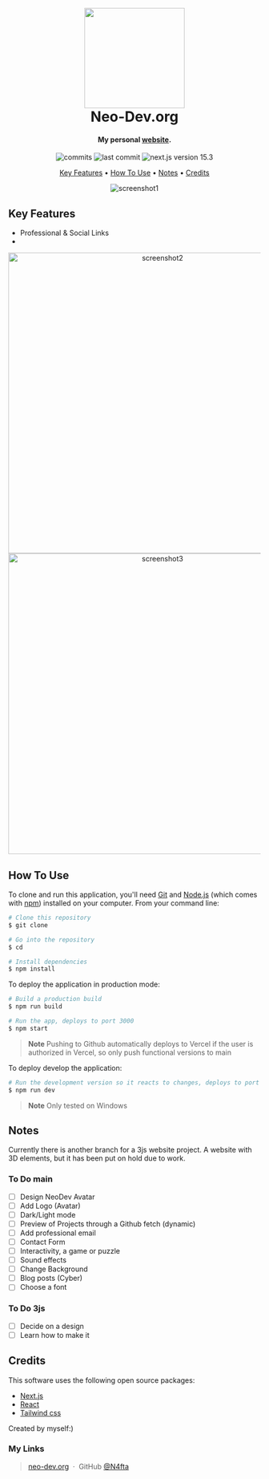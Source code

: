 <h1 align="center">
  <br>
  <img src="https://placehold.co/200?text=Project\nLogo&font=roboto" alt="" width="200">
  <br>
  Neo-Dev.org
  <br>
</h1>

<h4 align="center">My personal <a href="https://neo-dev.org" target="_blank">website</a>.</h4>

<!-- Badges -->
<p align="center">
    <img src="https://badgen.net/github/commits/N4fta/neo-dev.org"
         alt="commits">
    <img src="https://badgen.net/github/last-commit/N4fta/neo-dev.org"
    alt="last commit">
    <img src="https://badgen.net/static/next.js/15.3/black"
    alt="next.js version 15.3">
</p>

<!-- Horizontal short Menu (w\ Links) -->
<p align="center">
  <a href="#key-features">Key Features</a> •
  <a href="#how-to-use">How To Use</a> •
  <a href="#notes">Notes</a> •
  <a href="#credits">Credits</a>
</p>

<!-- Pref. Animated Screenshot-->

<div align=center>
<img src=https://placehold.co/800x400?text=Screenshot&font=roboto alt="screenshot1">
</div>

## Key Features

- Professional & Social Links
-

<div align=center>
<img src="https://placehold.co/600x300?text=Screenshot&font=roboto" alt="screenshot2" width="600">
<img src="https://placehold.co/600x300?text=Screenshot&font=roboto" alt="screenshot3" width="600">
</div>

## How To Use

To clone and run this application, you'll need [Git](https://git-scm.com) and [Node.js](https://nodejs.org/en/download/) (which comes with [npm](http://npmjs.com)) installed on your computer. From your command line:

```bash
# Clone this repository
$ git clone

# Go into the repository
$ cd

# Install dependencies
$ npm install
```

To deploy the application in production mode:

```bash
# Build a production build
$ npm run build

# Run the app, deploys to port 3000
$ npm start
```

> **Note**
> Pushing to Github automatically deploys to Vercel if the user is authorized in Vercel, so only push functional versions to main

To deploy develop the application:

```bash
# Run the development version so it reacts to changes, deploys to port 3000
$ npm run dev
```

> **Note**
> Only tested on Windows

## Notes

Currently there is another branch for a 3js website project. A website with 3D elements, but it has been put on hold due to work.

### To Do main

- [ ] Design NeoDev Avatar
- [ ] Add Logo (Avatar)
- [ ] Dark/Light mode
- [ ] Preview of Projects through a Github fetch (dynamic)
- [ ] Add professional email
- [ ] Contact Form
- [ ] Interactivity, a game or puzzle
- [ ] Sound effects
- [ ] Change Background
- [ ] Blog posts (Cyber)
- [ ] Choose a font

### To Do 3js

- [ ] Decide on a design
- [ ] Learn how to make it

## Credits

This software uses the following open source packages:

- [Next.js](https://nextjs.org/)
- [React](https://react.dev/)
- [Tailwind css](https://tailwindcss.com/)

Created by myself:)

### My Links

> [neo-dev.org](https://neo-dev.org) &nbsp;&middot;&nbsp;
> GitHub [@N4fta](https://github.com/N4fta)
